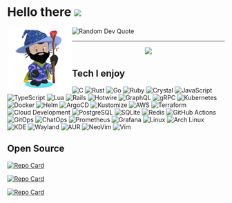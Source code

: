 <div >
  


# Hello there <img src="https://media.giphy.com/media/hvRJCLFzcasrR4ia7z/giphy.gif" width="5%">

<img align="left" width="150" height="150" src="https://github.com/omarluq/omarluq/blob/main/assets/ruby-wizard-octocat.png?raw=true">
<img src="https://quotes-github-readme.vercel.app/api?type=vertical&theme=tokyonight" alt="Random Dev Quote"/>

---

<p align="center">
  <img alig src="https://github-profile-trophy.vercel.app/?username=omarluq&rank=-C,-B&theme=tokyonight&margin-w=15" />
</p>


## Tech I enjoy


![C](https://img.shields.io/badge/C-%2300599C.svg?style=flat-square&logo=c&logoColor=white)
![Rust](https://img.shields.io/badge/Rust-%23000000.svg?style=flat-square&logo=rust&logoColor=white)
![Go](https://img.shields.io/badge/go-%2300ADD8.svg?style=flat-square&logo=go&logoColor=white)
![Ruby](https://img.shields.io/badge/ruby-%23CC342D.svg?style=flat-square&logo=ruby&logoColor=white)
![Crystal](https://img.shields.io/badge/Crystal-%23000000.svg?style=flat-square&logo=crystal&logoColor=white)
![JavaScript](https://img.shields.io/badge/javascript-%23323330.svg?style=flat-square&logo=javascript&logoColor=%23F7DF1E)
![TypeScript](https://img.shields.io/badge/typescript-%23007ACC.svg?style=flat-square&logo=typescript&logoColor=white)
![Lua](https://img.shields.io/badge/Lua-%232C2D72.svg?style=flat-square&logo=lua&logoColor=white)
![Rails](https://img.shields.io/badge/rails-%23CC0000.svg?style=flat-square&logo=ruby-on-rails&logoColor=white)
![Hotwire](https://img.shields.io/badge/Hotwire-%23000000.svg?style=flat-square&logo=hotwire&logoColor=white)
![GraphQL](https://img.shields.io/badge/GraphQL-%23E10098.svg?style=flat-square&logo=graphql&logoColor=white)
![gRPC](https://img.shields.io/badge/gRPC-%23244C5A.svg?style=flat-square&logo=google&logoColor=white)
![Kubernetes](https://img.shields.io/badge/kubernetes-%23326ce5.svg?style=flat-square&logo=kubernetes&logoColor=white)
![Docker](https://img.shields.io/badge/Docker-%232496ED.svg?style=flat-square&logo=docker&logoColor=white)
![Helm](https://img.shields.io/badge/Helm-%230F1689.svg?style=flat-square&logo=helm&logoColor=white)
![ArgoCD](https://img.shields.io/badge/ArgoCD-%23EF7B4D.svg?style=flat-square&logo=argo&logoColor=white)
![Kustomize](https://img.shields.io/badge/Kustomize.io-%234FAAFC.svg?style=flat-square&logo=kustomize&logoColor=white)
![AWS](https://img.shields.io/badge/AWS-%23FF9900.svg?style=flat-square&logo=amazon-aws&logoColor=white)
![Terraform](https://img.shields.io/badge/Terraform-%235835CC.svg?style=flat-square&logo=terraform&logoColor=white)
![Cloud Development](https://img.shields.io/badge/Cloud%20Development-4285F4?style=flat-square&logo=icloud&logoColor=white)
![PostgreSQL](https://img.shields.io/badge/PostgreSQL-%23336791.svg?style=flat-square&logo=postgresql&logoColor=white)
![SQLite](https://img.shields.io/badge/SQLite-%2307405e.svg?style=flat-square&logo=sqlite&logoColor=white)
![Redis](https://img.shields.io/badge/Redis-%23DC382D.svg?style=flat-square&logo=redis&logoColor=white)
![GitHub Actions](https://img.shields.io/badge/github%20actions-%232671E5.svg?style=flat-square&logo=githubactions&logoColor=white)
![GitOps](https://img.shields.io/badge/GitOps-F05032?style=flat-square&logo=git&logoColor=white)
![ChatOps](https://img.shields.io/badge/ChatOps-4A154B?style=flat-square&logo=slack&logoColor=white)
![Prometheus](https://img.shields.io/badge/Prometheus-%23E6522C.svg?style=flat-square&logo=prometheus&logoColor=white)
![Grafana](https://img.shields.io/badge/Grafana-%23F46800.svg?style=flat-square&logo=grafana&logoColor=white)
![Linux](https://img.shields.io/badge/Linux-%23FCC624.svg?style=flat-square&logo=linux&logoColor=black)
![Arch Linux](https://img.shields.io/badge/Arch%20Linux-1793D1?style=flat-square&logo=arch-linux&logoColor=white)
![KDE](https://img.shields.io/badge/KDE-1D99F3?style=flat-square&logo=kde&logoColor=white)
![Wayland](https://img.shields.io/badge/Wayland-FFBC00?style=flat-square&logo=wayland&logoColor=black)
![AUR](https://img.shields.io/badge/AUR-1793D1?style=flat-square&logo=arch-linux&logoColor=white)
![NeoVim](https://img.shields.io/badge/NeoVim-%2357A143.svg?style=flat-square&logo=neovim&logoColor=white)
![Vim](https://img.shields.io/badge/Vim-%23019733.svg?style=flat-square&logo=vim&logoColor=white)

## Open Source

[![Repo Card](https://github-readme-stats.vercel.app/api/pin/?username=omarluq&repo=stimulus-store&theme=tokyonight)](https://github.com/omarluq/stimulus-store)

[![Repo Card](https://github-readme-stats.vercel.app/api/pin/?username=omarluq&repo=awesome-hotwire&theme=tokyonight)](https://github.com/omarluq/stimulus-store)

[![Repo Card](https://github-readme-stats.vercel.app/api/pin/?username=omarluq&repo=kgithub&theme=tokyonight)](https://github.com/omarluq/stimulus-store)

</div>

